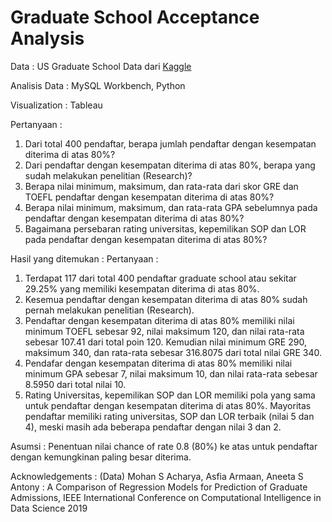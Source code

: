# Graduate School Acceptance Analysis
Data : US Graduate School Data dari [Kaggle](https://www.kaggle.com/datasets/tanmoyie/us-graduate-schools-admission-parameters)

Analisis Data : MySQL Workbench, Python

Visualization : Tableau 

Pertanyaan : 
<ol>
<li>Dari total 400 pendaftar, berapa jumlah pendaftar dengan kesempatan diterima di atas 80%? </li>
<li>Dari pendaftar dengan kesempatan diterima di atas 80%, berapa yang sudah melakukan penelitian (Research)?</li>
<li>Berapa nilai minimum, maksimum, dan rata-rata dari skor GRE dan TOEFL pendaftar dengan kesempatan diterima di atas 80%?</li>
<li>Berapa nilai minimum, maksimum, dan rata-rata GPA sebelumnya pada pendaftar dengan kesempatan diterima di atas 80%?</li>
<li>Bagaimana persebaran rating universitas, kepemilikan SOP dan LOR pada pendaftar dengan kesempatan diterima di atas 80%?</li>

</ol>

Hasil yang ditemukan : 
Pertanyaan : 
<ol>
<li>Terdapat 117 dari total 400 pendaftar graduate school atau sekitar 29.25% yang memiliki kesempatan diterima di atas 80%.</li>
<li>Kesemua pendaftar dengan kesempatan diterima di atas 80% sudah pernah melakukan penelitian (Research).</li>
<li>Pendaftar dengan kesempatan diterima di atas 80% memiliki nilai minimum TOEFL sebesar 92, nilai maksimum 120, dan nilai rata-rata sebesar 107.41 dari total poin 120. Kemudian nilai minimum GRE 290, maksimum 340, dan rata-rata sebesar 316.8075  dari total nilai GRE 340.</li>
<li>Pendafar dengan kesempatan diterima di atas 80% memiliki nilai minimum GPA sebesar 7, nilai maksimum 10, dan nilai rata-rata sebesar 8.5950 dari total nilai 10. </li>
<li>Rating Universitas, kepemilikan SOP dan LOR memiliki pola yang sama untuk pendaftar dengan kesempatan diterima di atas 80%. Mayoritas pendaftar memiliki rating universitas, SOP dan LOR terbaik (nilai 5 dan 4), meski masih ada beberapa pendaftar dengan nilai 3 dan 2.</li>

</ol>

Asumsi : Penentuan nilai chance of rate 0.8 (80%) ke atas untuk pendaftar dengan kemungkinan paling besar diterima. 

Acknowledgements : (Data) Mohan S Acharya, Asfia Armaan, Aneeta S Antony : A Comparison of Regression Models for Prediction of Graduate Admissions, IEEE International Conference on Computational Intelligence in Data Science 2019


